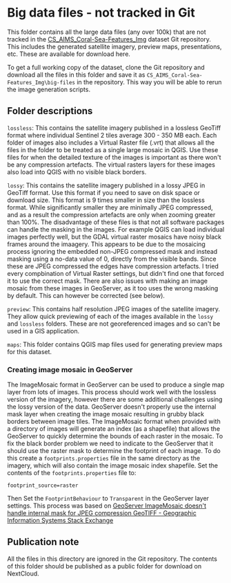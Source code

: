 # Big data files - not tracked in Git
This folder contains all the large data files (any over 100k) that are not tracked in the 
[CS_AIMS_Coral-Sea-Features_Img](https://github.com/eatlas/CS_AIMS_Coral-Sea-Features_Img) dataset Git repository. This includes the generated
satellite imagery, preview maps, presentations, etc. These are available for download here.

To get a full working copy of the dataset, clone the Git repository and download all the files
in this folder and save it as `CS_AIMS_Coral-Sea-Features_Img\big-files` in the repository.
This way you will be able to rerun the image generation scripts.

## Folder descriptions
`lossless`: This contains the satellite imagery published in a lossless GeoTiff format where
individual Sentinel 2 tiles average 300 - 350 MB each. Each folder of images also includes a
Virtual Raster file (.vrt) that allows all the files in the folder to be treated as a single
large mosaic in QGIS. Use these files for when the detailed texture of the images is important
as there won't be any compression artefacts. The virtual rasters layers for these images also
load into QGIS with no visible black borders.

`lossy`: This contains the satellite imagery published in a lossy JPEG in GeoTiff format. Use this
format if you need to save on disk space or download size. This format is 9 times smaller in size 
than the lossless format. While significantly smaller they are minimally JPEG compressed,
and as a result the compression artefacts are only when zooming greater than 100%. The disadvantage
of these files is that not all software packages can handle the masking in the images. For example
QGIS can load individual images perfectly well, but the GDAL virtual raster mosaics have noisy black 
frames around the imaagery. This appears to be due to the mosaicing process ignoring the embedded
non-JPEG compressed mask and instead masking using a no-data value of 0, directly from the visible
bands. Since these are JPEG compressed the edges have compression artefacts. I tried every compbination
of Virtual Raster settings, but didn't find one that forced it to use the correct mask.
There are also issues with making an image mosaic from these images in GeoServer, as it too uses
the wrong masking by default. This can however be corrected (see below).

`preview`: This contains half resolution JPEG images of the satellite imagery. They allow quick
previewing of each of the images available in the `lossy` and `lossless` folders. These are not
georeferenced images and so can't be used in a GIS application.

`maps`: This folder contains QGIS map files used for generating preview maps for this dataset.

### Creating image mosaic in GeoServer
The ImageMosaic format in GeoServer can be used to produce a single map layer from lots of images.
This process should work well with the lossless version of the imagery, however there are some
additional challenges using the lossy version of the data.
GeoServer doesn't properly use the internal mask layer when creating the image mosaic resulting
in grubby black borders between image tiles. The ImageMosaic format when provided with a directory
of images will generate an index (as a shapefile) that allows the GeoServer to quickly determine the bounds
of each raster in the mosaic. To fix the black border problem we need to indicate to the GeoServer that
it should use the raster mask to determine the footprint of each image. To do this create a
`footprints.properties` file in the same directory as the imagery, which will also contain the 
image mosaic index shapefile. Set the contents of the `footprints.properties` file to: 
```
footprint_source=raster
```
Then Set the `FootprintBehaviour` to `Transparent` in the GeoServer layer settings.
This process was based on [GeoServer ImageMosaic doesn't handle internal mask for JPEG compression GeoTIFF - Geographic Information Systems Stack Exchange](https://gis.stackexchange.com/questions/362973/geoserver-imagemosaic-doesnt-handle-internal-mask-for-jpeg-compression-geotiff)


## Publication note
All the files in this directory are ignored in the Git repository. The contents of this folder
should be published as a public folder for download on NextCloud.

